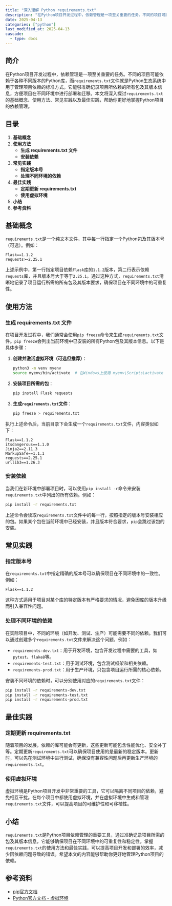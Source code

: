 ```yaml
---
title: "深入理解 Python requirements.txt"
description: "在Python项目开发过程中，依赖管理是一项至关重要的任务。不同的项目可能依赖于各种不同版本的Python库，而`requirements.txt`文件就是Python生态系统中用于管理项目依赖的标准方式。它能够准确记录项目所依赖的所有包及其版本信息，方便项目在不同环境中进行部署和迁移。本文将深入探讨`requirements.txt`的基础概念、使用方法、常见实践以及最佳实践，帮助你更好地掌握Python项目的依赖管理。"
date: 2025-04-13
categories: ["python"]
last_modified_at: 2025-04-13
cascade:
  - type: docs
---
```



## 简介
在Python项目开发过程中，依赖管理是一项至关重要的任务。不同的项目可能依赖于各种不同版本的Python库，而`requirements.txt`文件就是Python生态系统中用于管理项目依赖的标准方式。它能够准确记录项目所依赖的所有包及其版本信息，方便项目在不同环境中进行部署和迁移。本文将深入探讨`requirements.txt`的基础概念、使用方法、常见实践以及最佳实践，帮助你更好地掌握Python项目的依赖管理。

<!-- more -->
## 目录
1. **基础概念**
2. **使用方法**
    - **生成 requirements.txt 文件**
    - **安装依赖**
3. **常见实践**
    - **指定版本号**
    - **处理不同环境的依赖**
4. **最佳实践**
    - **定期更新 requirements.txt**
    - **使用虚拟环境**
5. **小结**
6. **参考资料**

## 基础概念
`requirements.txt`是一个纯文本文件，其中每一行指定一个Python包及其版本号（可选）。例如：
```
Flask==1.1.2
requests>=2.25.1
```
上述示例中，第一行指定项目依赖`Flask`库的`1.1.2`版本，第二行表示依赖`requests`库，并且版本号大于等于`2.25.1`。通过这种方式，`requirements.txt`清晰地记录了项目运行所需的所有包及其版本要求，确保项目在不同环境中的可重复性。

## 使用方法

### 生成 requirements.txt 文件
在项目开发过程中，我们通常会使用`pip freeze`命令来生成`requirements.txt`文件。`pip freeze`会列出当前环境中已安装的所有Python包及其版本信息。以下是具体步骤：

1. **创建并激活虚拟环境（可选但推荐）**：
    ```bash
    python3 -m venv myenv
    source myenv/bin/activate  # 在Windows上使用 myenv\Scripts\activate
    ```
2. **安装项目所需的包**：
    ```bash
    pip install Flask requests
    ```
3. **生成`requirements.txt`文件**：
    ```bash
    pip freeze > requirements.txt
    ```
执行上述命令后，当前目录下会生成一个`requirements.txt`文件，内容类似如下：
```
Flask==1.1.2
itsdangerous==1.1.0
Jinja2==2.11.3
MarkupSafe==1.1.1
requests==2.25.1
urllib3==1.26.3
```

### 安装依赖
当我们在新环境中部署项目时，可以使用`pip install -r`命令来安装`requirements.txt`中列出的所有依赖。例如：
```bash
pip install -r requirements.txt
```
上述命令会读取`requirements.txt`文件中的每一行，按照指定的版本号安装相应的包。如果某个包在当前环境中已经安装，并且版本符合要求，`pip`会跳过该包的安装。

## 常见实践

### 指定版本号
在`requirements.txt`中指定精确的版本号可以确保项目在不同环境中的一致性。例如：
```
Flask==1.1.2
```
这种方式适用于项目对某个库的特定版本有严格要求的情况，避免因库的版本升级而引入兼容性问题。

### 处理不同环境的依赖
在实际项目中，不同的环境（如开发、测试、生产）可能需要不同的依赖。我们可以通过创建多个`requirements.txt`文件来解决这个问题，例如：
- `requirements-dev.txt`：用于开发环境，包含开发过程中需要的工具，如`pytest`、`flake8`等。
- `requirements-test.txt`：用于测试环境，包含测试框架和相关依赖。
- `requirements-prod.txt`：用于生产环境，只包含项目运行所需的核心依赖。

安装不同环境的依赖时，可以分别使用对应的`requirements.txt`文件：
```bash
pip install -r requirements-dev.txt
pip install -r requirements-test.txt
pip install -r requirements-prod.txt
```

## 最佳实践

### 定期更新 requirements.txt
随着项目的发展，依赖的库可能会有更新，这些更新可能包含性能优化、安全补丁等。定期更新`requirements.txt`可以确保项目使用的是最新的稳定版本。更新时，可以先在测试环境中进行测试，确保没有兼容性问题后再更新生产环境的`requirements.txt`。

### 使用虚拟环境
虚拟环境是Python项目开发中非常重要的工具，它可以隔离不同项目的依赖，避免相互干扰。在每个项目中都使用虚拟环境，并在虚拟环境中生成和管理`requirements.txt`文件，可以提高项目的可维护性和可移植性。

## 小结
`requirements.txt`是Python项目依赖管理的重要工具，通过准确记录项目所需的包及其版本信息，它能够确保项目在不同环境中的可重复性和稳定性。掌握`requirements.txt`的使用方法和最佳实践，可以提高项目开发和部署的效率，减少因依赖问题导致的错误。希望本文的内容能够帮助你更好地管理Python项目的依赖。

## 参考资料
- [pip官方文档](https://pip.pypa.io/en/stable/)
- [Python官方文档 - 虚拟环境](https://docs.python.org/3/library/venv.html)